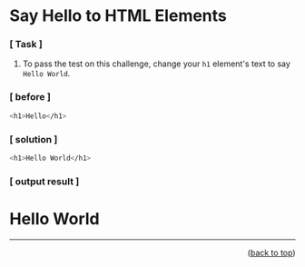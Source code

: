 <a name="topage"></a>

# Say Hello to HTML Elements

### [ Task ]
  1. To pass the test on this challenge, change your `h1` element's text to say `Hello World`.

### [ before ]

```sh
<h1>Hello</h1>
```

### [ solution ]

```sh
<h1>Hello World</h1>
```

### [ output result ]

<html>
  <body>
    <h1>Hello World</h1>
  </body>
</html>

-----

<p align="right">(<a href="#topage">back to top</a>)</p>
<br/>
<br/>
